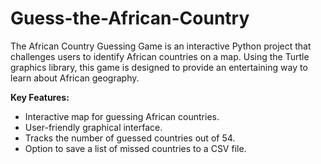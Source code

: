 # Guess-the-African-Country
The African Country Guessing Game is an interactive Python project that challenges users to identify African countries on a map. Using the Turtle graphics library, this game is designed to provide an entertaining way to learn about African geography.

**Key Features:**

- Interactive map for guessing African countries.
- User-friendly graphical interface.
- Tracks the number of guessed countries out of 54.
- Option to save a list of missed countries to a CSV file.
